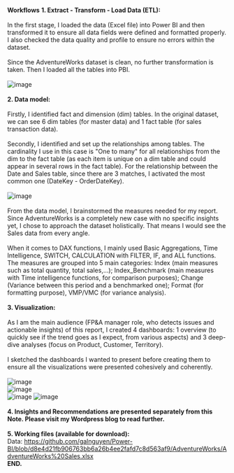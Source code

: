 **Workflows**
**1. Extract - Transform - Load Data (ETL):**  <br>
<br>
   In the first stage, I loaded the data (Excel file) into Power BI and then transformed it to ensure all data fields were defined and formatted properly. I also checked the data quality and profile to ensure no errors within the dataset. <br>
   <br>
   Since the AdventureWorks dataset is clean, no further transformation is taken. Then I loaded all the tables into PBI.  <br>
   <br>
   ![image](https://github.com/galnguyen/Power-BI/assets/171650238/e460aa95-7ae0-4343-86b8-c7a3a46e3d43)  <br>
   <br>
**2. Data model:** <br><br>
    Firstly, I identified fact and dimension (dim) tables. In the original dataset, we can see 6 dim tables (for master data) and 1 fact table (for sales transaction data).  <br>
    <br>
    Secondly, I identified and set up the relationships among tables. The cardinality I use in this case is "One to many" for all relationships from the dim to the fact table (as each item is unique on a dim table and could appear in several rows in the fact table). For the relationship between the Date and Sales table, since there are 3 matches, I activated the most common one (DateKey - OrderDateKey).  <br>
    <br>
    ![image](https://github.com/galnguyen/Power-BI/assets/171650238/8e0eae73-5a90-4902-8604-e467974c5abb)  <br>
    <br>
    From the data model, I brainstormed the measures needed for my report. Since AdventureWorks is a completely new case with no specific insights yet, I chose to approach the dataset holistically. That means I would see the Sales data from every angle.  <br>
    <br>
   When it comes to DAX functions, I mainly used Basic Aggregations, Time Intelligence, SWITCH, CALCULATION with FILTER, IF, and ALL functions. The measures are grouped into 5 main categories: Index (main measures such as total quantity, total sales,…); Index_Benchmark (main measures with Time intelligence functions, for comparison purposes); Change (Variance between this period and a benchmarked one); Format (for formatting purpose), VMP/VMC (for variance analysis).  <br>
    <br>
**3. Visualization:**  <br>
<br>
  As I am the main audience (FP&A manager role, who detects issues and actionable insights) of this report, I created 4 dashboards: 1 overview (to quickly see if the trend goes as I expect, from various aspects) and 3 deep-dive analyses (focus on Product, Customer, Territory).  <br>
  <br>
  I sketched the dashboards I wanted to present before creating them to ensure all the visualizations were presented cohesively and coherently.  <br>
  <br>
  ![image](https://github.com/galnguyen/Power-BI/assets/171650238/178b875c-65e6-4107-8536-bba4bce8d7d7)  
  ![image](https://github.com/galnguyen/Power-BI/assets/171650238/95f3a1dc-99d5-400b-b9aa-ecba3688530e)  <br>
  ![image](https://github.com/galnguyen/Power-BI/assets/171650238/df00580b-3e45-4500-853c-3a108570f209) 
  ![image](https://github.com/galnguyen/Power-BI/assets/171650238/15d3e30f-9de4-4dda-9d6b-4a36ccc38daf) <br>
  <br>
**4. Insights and Recommendations are presented separately from this Note. Please visit my Wordpress blog to read further.** <br>
<br>
**5. Working files (available for download):**  <br>
  Data: https://github.com/galnguyen/Power-BI/blob/d8e4d21fb906763bb6a26b4ee2fafd7c8d563af9/AdventureWorks/AdventureWorks%20Sales.xlsx <br>
  **END.**
  


